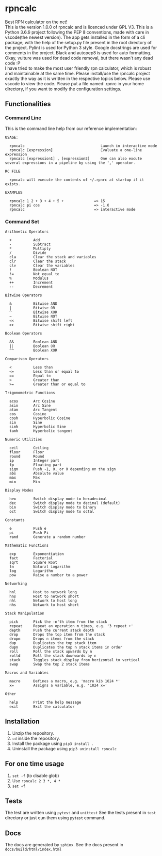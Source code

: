 # rpncalc

Best RPN calculator on the net!  
This is the version 1.0.0 of rpncalc and is licenced under GPL V3. This is a Python 3.6.9 project following the PEP 8 conventions, made with care in vscode(the newest version). The app gets installed in the form of a cli package, with the help of the setup.py file present in the root directory of the project. Pylint is used for Python 3 style. Google docstrings are used for comments in the project. Black and autopep8 is used for auto formatting. Okay, vulture was used for dead code removal, but there wasn't any dead code :P  
I have tried to make the most user friendly rpn calculator, which is robust and maintainable at the same time. Please install/use the rpncalc project exactly the way as it is written in the respective topics below. Please use vscode to view the code. Please put a file named .rpnrc in your home directory, if you want to modify the configuration settings.

## Functionalities

### Command Line

This is the command line help from our reference implementation:

    USAGE:

      rpncalc                                   Launch in interactive mode
      rpncalc [expression]                      Evaluate a one-line expression
      rpncalc [expression1] , [expression2]     One can also excute several expressions in a pipeline by using the ',' operator.

    RC FILE

      rpncalc will execute the contents of ~/.rpnrc at startup if it exists.

    EXAMPLES
    
      rpncalc 1 2 + 3 + 4 + 5 +              => 15
      rpncalc pi cos                         => -1.0
      rpncalc                                => interactive mode

### Command Set

    Arithmetic Operators

      +          Add
      -          Subtract
      *          Multiply
      /          Divide
      cla        Clear the stack and variables
      clr        Clear the stack
      clv        Clear the variables
      !          Boolean NOT
      !=         Not equal to
      %          Modulus
      ++         Increment
      --         Decrement

    Bitwise Operators

      &          Bitwise AND
      |          Bitwise OR
      ^          Bitwise XOR
      ~          Bitwise NOT
      <<         Bitwise shift left
      >>         Bitwise shift right

    Boolean Operators

      &&         Boolean AND
      ||         Boolean OR
      ^^         Boolean XOR

    Comparison Operators

      <          Less than
      <=         Less than or equal to
      ==         Equal to
      >          Greater than
      >=         Greater than or equal to

    Trigonometric Functions

      acos       Arc Cosine
      asin       Arc Sine
      atan       Arc Tangent
      cos        Cosine
      cosh       Hyperbolic Cosine
      sin        Sine
      sinh       Hyperbolic Sine
      tanh       Hyperbolic tangent

    Numeric Utilities

      ceil       Ceiling
      floor      Floor
      round      Round
      ip         Integer part
      fp         Floating part
      sign       Push -1, 0, or 0 depending on the sign
      abs        Absolute value
      max        Max
      min        Min

    Display Modes

      hex        Switch display mode to hexadecimal
      dec        Switch display mode to decimal (default)
      bin        Switch display mode to binary
      oct        Switch display mode to octal

    Constants

      e          Push e
      pi         Push Pi
      rand       Generate a random number

    Mathematic Functions

      exp        Exponentiation
      fact       Factorial
      sqrt       Square Root
      ln         Natural Logarithm
      log        Logarithm
      pow        Raise a number to a power

    Networking

      hnl        Host to network long
      hns        Host to network short
      nhl        Network to host long
      nhs        Network to host short

    Stack Manipulation

      pick       Pick the -n'th item from the stack
      repeat     Repeat an operation n times, e.g. '3 repeat +'
      depth      Push the current stack depth
      drop       Drops the top item from the stack
      dropn      Drops n items from the stack
      dup        Duplicates the top stack item
      dupn       Duplicates the top n stack items in order
      roll       Roll the stack upwards by n
      rolld      Roll the stack downwards by n
      stack      Toggles stack display from horizontal to vertical
      swap       Swap the top 2 stack items

    Macros and Variables

      macro      Defines a macro, e.g. 'macro kib 1024 *'
      x=         Assigns a variable, e.g. '1024 x='

    Other

      help       Print the help message
      exit       Exit the calculator



## Installation

1. Unzip the repository. 
2. `cd` inside the repository.
3. Install the package using `pip3 install .`
4. Uninstall the package using `pip3 uninstall rpncalc`

## For one time usage

1. `set -f` (to disable glob)
2. Use `rpncalc 2 3 *, 4 *`
3. `set +f`

## Tests

The test are written using `pytest` and `unittest`
See the tests present in `test` directory or just eun them using `pytest` command.

## Docs

The docs are generated by `sphinx`.
See the docs present in `docs/build/html/index.html`
